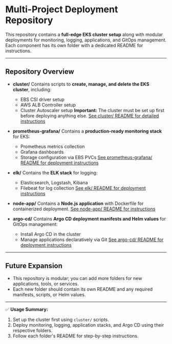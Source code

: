 # Multi-Project Deployment Repository

This repository contains a **full-edge EKS cluster setup** along with modular deployments for monitoring, logging, applications, and GitOps management. Each component has its own folder with a dedicated README for instructions.

---

## **Repository Overview**

- **cluster/**
  Contains scripts to **create, manage, and delete the EKS cluster**, including:

  - EBS CSI driver setup
  - AWS ALB Controller setup
  - Cluster Autoscaler setup
    **Important:** The cluster must be set up first before deploying anything else.
    [See cluster/ README for detailed instructions](https://github.com/ShamailAbbas/eks-monitoring/cluster/README.md)

- **prometheus-grafana/**
  Contains a **production-ready monitoring stack** for EKS:

  - Prometheus metrics collection
  - Grafana dashboards
  - Storage configuration via EBS PVCs
    [See prometheus-grafana/ README for deployment instructions](https://github.com/ShamailAbbas/eks-monitoring/prometheus-grafana/README.md)

- **elk/**
  Contains the **ELK stack** for logging:

  - Elasticsearch, Logstash, Kibana
  - Filebeat for log collection
    [See elk/ README for deployment instructions](https://github.com/ShamailAbbas/eks-monitoring/elk/README.md)

- **node-app/**
  Contains a **Node.js application** with Dockerfile for containerized deployment.
  [See node-app/ README for instructions](https://github.com/ShamailAbbas/eks-monitoring/node-app/README.md)

- **argo-cd/**
  Contains **Argo CD deployment manifests and Helm values** for GitOps management:
  - Install Argo CD in the cluster
  - Manage applications declaratively via Git
    [See argo-cd/ README for deployment instructions](https://github.com/ShamailAbbas/eks-monitoring/argo-cd/README.md)

---

## **Future Expansion**

- This repository is modular; you can add more folders for new applications, tools, or services.
- Each new folder should contain its own README and any required manifests, scripts, or Helm values.

---

✅ **Usage Summary:**

1. Set up the cluster first using `cluster/` scripts.
2. Deploy monitoring, logging, application stacks, and Argo CD using their respective folders.
3. Follow each folder's README for step-by-step instructions.
